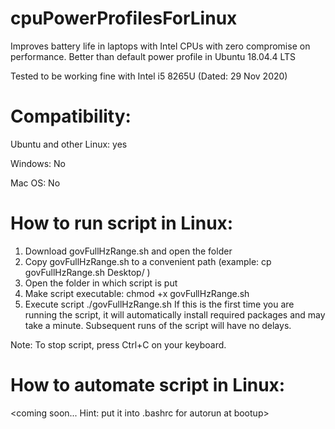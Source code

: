 # cpuPowerProfilesForLinux

Improves battery life in laptops with Intel CPUs with zero compromise on performance. Better than default power profile in Ubuntu 18.04.4 LTS

Tested to be working fine with Intel i5 8265U (Dated: 29 Nov 2020)

# Compatibility:
Ubuntu and other Linux: yes

Windows: No

Mac OS: No

# How to run script in Linux:
1) Download govFullHzRange.sh and open the folder
2) Copy govFullHzRange.sh to a convenient path (example: cp govFullHzRange.sh Desktop/ )
3) Open the folder in which script is put
4) Make script executable:
    chmod +x govFullHzRange.sh
5) Execute script
    ./govFullHzRange.sh
   If this is the first time you are running the script, it will automatically install required packages and may take a minute. Subsequent runs of the script will have no delays.

Note: To stop script, press Ctrl+C on your keyboard.

# How to automate script in Linux:
<coming soon... Hint: put it into .bashrc for autorun at bootup>
